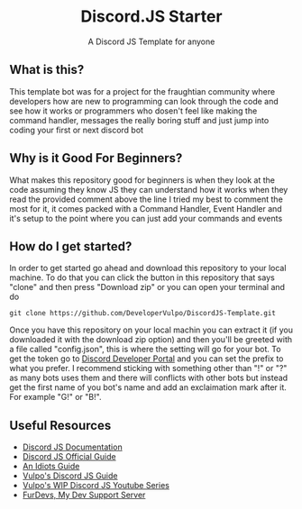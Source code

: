 <div align=center>
<h1>Discord.JS Starter</h1>
<p>A Discord JS Template for anyone</p>
</div>

## What is this?

This template bot was for a project for the fraughtian community where developers how are new to programming can look through the code and see how it works or programmers who dosen't feel like making the command handler, messages the really boring stuff and just jump into coding your first or next discord bot

## Why is it Good For Beginners?

What makes this repository good for beginners is when they look at the code assuming they know JS they can understand how it works when they read the provided comment above the line I tried my best to comment the most for it, it comes packed with a Command Handler, Event Handler and it's setup to the point where you can just add your commands and events

## How do I get started?

In order to get started go ahead and download this repository to your local machine. To do that you can click the button in this repository that says "clone" and then press "Download zip" or you can open your terminal and do 
```
git clone https://github.com/DeveloperVulpo/DiscordJS-Template.git
```

Once you have this repository on your local machin you can extract it (if you downloaded it with the download zip option) and then you'll be greeted with a file called "config.json", this is where the setting will go for your bot. To get the token go to [Discord Developer Portal](https://discord.com/developers/applications) and you can set the prefix to what you prefer. I recommend sticking with something other than "!" or "?" as many bots uses them and there will conflicts with other bots but instead get the first name of you bot's name and add an exclaimation mark after it. For example "G!" or "B!".

## Useful Resources

- [Discord JS Documentation](https://discord.js.org/)
- [Discord JS Official Guide](https://discordjs.guide/)
- [An Idiots Guide](https://anidiots.guide/)
- [Vulpo's Discord JS Guide](https://www.youtube.com/watch?v=dQw4w9WgXcQ)
- [Vulpo's WIP Discord JS Youtube Series](https://www.youtube.com/watch?v=grLCHdqmvW4&list=PLHsX0je55nGzqjyjo4JIeMLreKMMyM8vt)
- [FurDevs, My Dev Support Server](https://discord.gg/pCdeTFqwnF)
